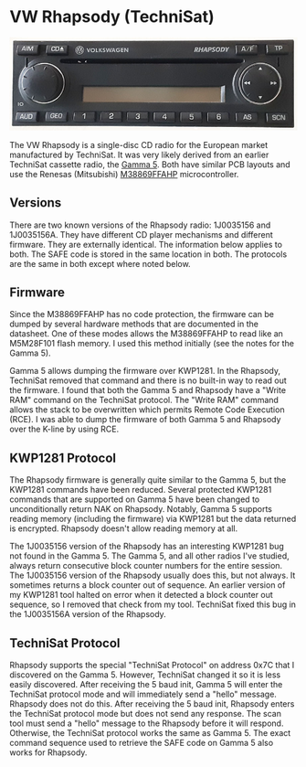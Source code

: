 # VW Rhapsody (TechniSat)

![Photo](./photos/front.jpg)

The VW Rhapsody is a single-disc CD radio for the European market manufactured by TechniSat.  It was very likely
derived from an earlier TechniSat cassette radio, the [Gamma 5](../vw_gamma_5_technisat).  Both have similar PCB layouts
and use the Renesas (Mitsubishi) [M38869FFAHP](http://archive.6502.org/datasheets/renesas_3886_group_users_manual.pdf) microcontroller.

## Versions

There are two known versions of the Rhapsody radio: 1J0035156 and 1J0035156A.  They have different CD player mechanisms and different firmware.  They are externally identical.  The information below applies to both.  The SAFE code is stored in the same location in both.  The protocols are the same in both except where noted below.

## Firmware

Since the M38869FFAHP has no code protection, the firmware can be dumped by several hardware methods that are documented in the datasheet.  One of these modes allows the M38869FFAHP to read like an M5M28F101 flash memory.  I used this method initially (see the notes for the Gamma 5).

Gamma 5 allows dumping the firmware over KWP1281.  In the Rhapsody, TechniSat removed that command and there is no built-in way to read out the firmware.  I found that both the Gamma 5 and Rhapsody have a "Write RAM"
command on the TechniSat protocol.  The "Write RAM" command allows the stack to be overwritten which permits Remote Code Execution (RCE).  I was able to dump the firmware of both Gamma 5 and Rhapsody over the K-line by using RCE.

## KWP1281 Protocol

The Rhapsody firmware is generally quite similar to the Gamma 5, but the KWP1281 commands have been reduced.  Several protected KWP1281 commands that are supported on Gamma 5 have been changed to unconditionally return NAK on Rhapsody.  Notably, Gamma 5 supports reading memory (including the firmware) via KWP1281 but the data returned is encrypted.  Rhapsody doesn't allow reading memory at all.

The 1J0035156 version of the Rhapsody has an interesting KWP1281 bug not found in the Gamma 5.  The Gamma 5, and all other radios I've studied, always return consecutive block counter numbers for the entire session.  The 1J0035156 version of the Rhapsody usually does this, but not always.  It sometimes returns a block counter out of sequence.  An earlier version of my KWP1281 tool halted on error when it detected a block counter out sequence, so I removed that check from my tool.  TechniSat fixed this bug in the 1J0035156A version of the Rhapsody.

## TechniSat Protocol

Rhapsody supports the special "TechniSat Protocol" on address 0x7C that I discovered on the Gamma 5.  However, TechniSat changed it so it is less easily discovered.  After receiving the 5 baud init, Gamma 5 will enter the TechniSat protocol mode and will immediately send a "hello" message.  Rhapsody does not do this.  After receiving the 5 baud init, Rhapsody enters the TechniSat protocol mode but does not send any response.  The scan tool must send a "hello"
message to the Rhapsody before it will respond.  Otherwise, the TechniSat protocol works the same as Gamma 5.  The exact command sequence used to retrieve the SAFE code on Gamma 5 also works for Rhapsody.
